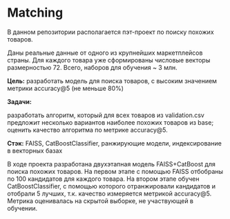 # Matching


В данном репозитории располагается пэт-проект по поиску похожих товаров.

Даны реальные данные от одного из крупнейших маркетплейсов страны. Для каждого товара уже сформированы числовые векторы размерностью 72. Всего, наборов для обучения ~ 3 млн.

**Цель:** разработать модель для поиска товаров, с высоким значением метрики accuracy@5 (не меньше 80%)

**Задачи:**

разработать алгоритм, который для всех товаров из validation.csv предложит несколько вариантов наиболее похожих товаров из base;
оценить качество алгоритма по метрике accuracy@5.


**Стэк:** FAISS, CatBoostClassifier, ранжирующие модели, индексирование в векторных базах

В ходе проекта разработана двухэтапная модель FAISS+CatBoost для поиска похожих товаров.
На первом этапе с помощью FAISS отбобраны по 100 кандидатов для каждого товара.
На втором этапе обучен CatBoostClassifier, с помощью которого отранжировали кандидатов и отобрали 5 лучших, т.к. качество 
измеряется метрикой accuracy@5.
Метрика оценивалась на скрытой выборке, не участвующей в обучении.
